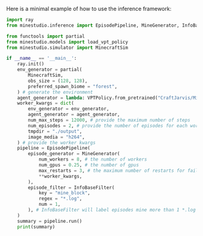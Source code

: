 <!--
 * @Date: 2024-12-02 21:23:42
 * @LastEditors: muzhancun muzhancun@stu.pku.edu.cn
 * @LastEditTime: 2025-05-28 14:48:21
 * @FilePath: /MineStudio/docs/source/inference/quick-inference.md
-->

Here is a minimal example of how to use the inference framework:

```python
import ray
from minestudio.inference import EpisodePipeline, MineGenerator, InfoBaseFilter

from functools import partial
from minestudio.models import load_vpt_policy
from minestudio.simulator import MinecraftSim

if __name__ == '__main__':
    ray.init()
    env_generator = partial(
        MinecraftSim, 
        obs_size = (128, 128), 
        preferred_spawn_biome = "forest", 
    ) # generate the environment
    agent_generator = lambda: VPTPolicy.from_pretrained("CraftJarvis/MineStudio_VPT.rl_from_early_game_2x") # generate the agent
    worker_kwargs = dict(
        env_generator = env_generator, 
        agent_generator = agent_generator,
        num_max_steps = 12000, # provide the maximum number of steps
        num_episodes = 2, # provide the number of episodes for each worker
        tmpdir = "./output",
        image_media = "h264",
    ) # provide the worker kwargs
    pipeline = EpisodePipeline(
        episode_generator = MineGenerator(
            num_workers = 8, # the number of workers
            num_gpus = 0.25, # the number of gpus
            max_restarts = 3, # the maximum number of restarts for failed workers
            **worker_kwargs, 
        ),
        episode_filter = InfoBaseFilter(
            key = "mine_block",
            regex = "*.log",
            num = 1,
        ), # InfoBaseFilter will label episodes mine more than 1 *.log
    )
    summary = pipeline.run()
    print(summary)
```